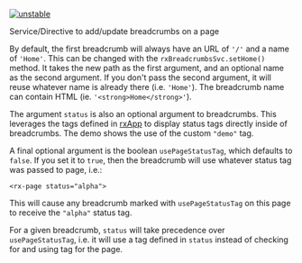 [![unstable](http://badges.github.io/stability-badges/dist/unstable.svg)](http://github.com/badges/stability-badges)

Service/Directive to add/update breadcrumbs on a page

By default, the first breadcrumb will always have an URL of `'/'` and a name of `'Home'`. This can be changed
with the `rxBreadcrumbsSvc.setHome()` method. It takes the new path as the first argument, and an optional name as the
second argument. If you don't pass the second argument, it will reuse whatever name is already there (i.e. `'Home'`).
The breadcrumb name can contain HTML (ie. `'<strong>Home</strong>'`).

The argument `status` is also an optional argument to breadcrumbs. This leverages the tags defined in [rxApp](#/components/rxApp) to display status tags directly inside of breadcrumbs. The demo shows the use of the custom `"demo"` tag.

A final optional argument is the boolean `usePageStatusTag`, which defaults to `false`. If you set it to `true`, then the breadcrumb will use whatever
status tag was passed to page, i.e.:

    <rx-page status="alpha">

This will cause any breadcrumb marked with `usePageStatusTag` on this page to receive the `"alpha"` status tag.

For a given breadcrumb, `status` will take precedence over `usePageStatusTag`, i.e. it will use a tag defined in `status` instead of checking
for and using tag for the page.
